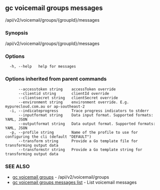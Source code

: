 ## gc voicemail groups messages

/api/v2/voicemail/groups/{groupId}/messages

### Synopsis

/api/v2/voicemail/groups/{groupId}/messages

### Options

```
  -h, --help   help for messages
```

### Options inherited from parent commands

```
      --accesstoken string    accessToken override
      --clientid string       clientId override
      --clientsecret string   clientSecret override
      --environment string    environment override. E.g. mypurecloud.com.au or ap-southeast-2
  -i, --indicateprogress      Trace progress indicators to stderr
      --inputformat string    Data input format. Supported formats: YAML, JSON
      --outputformat string   Data output format. Supported formats: YAML, JSON
  -p, --profile string        Name of the profile to use for configuring the cli (default "DEFAULT")
      --transform string      Provide a Go template file for transforming output data
      --transformstr string   Provide a Go template string for transforming output data
```

### SEE ALSO

* [gc voicemail groups](gc_voicemail_groups.html)	 - /api/v2/voicemail/groups
* [gc voicemail groups messages list](gc_voicemail_groups_messages_list.html)	 - List voicemail messages


